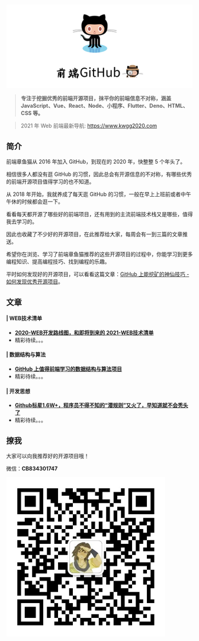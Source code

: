 
![FrontEndGitHub](./images/FrontEndGitHubLogo.png)



> **专注于挖掘优秀的前端开源项目，抹平你的前端信息不对称，涵盖 JavaScript、Vue、React、Node、小程序、Flutter、Deno、HTML、CSS 等。**


> 2021 年 Web 前端最新导航: https://www.kwgg2020.com


## 简介


前端章鱼猫从 2016 年加入 GitHub，到现在的 2020 年，快整整 5 个年头了。

相信很多人都没有逛 GitHub 的习惯，因此总会有开源信息的不对称，有哪些优秀的前端开源项目值得学习的也不知道。

从 2018 年开始，我就养成了每天逛 GitHub 的习惯，一般在早上上班前或者中午午休的时候都会逛一下。

看看每天都开源了哪些好的前端项目，还有用到的主流前端技术栈又是哪些，值得我去学习的。

因此也收藏了不少好的开源项目，在此推荐给大家，每周会有一到三篇的文章推送。

希望你在浏览、学习了前端章鱼猫推荐的这些开源项目的过程中，你能学习到更多编程知识、提高编程技巧、找到编程的乐趣。

平时如何发现好的开源项目，可以看看这篇文章：[GitHub 上能挖矿的神仙技巧 - 如何发现优秀开源项目](https://github.com/biaochenxuying/blog/issues/45)。

## 文章

#### | WEB技术清单

- [**2020-WEB开发路线图，和即将到来的 2021-WEB技术清单**](https://github.com/biaochenxuying/FrontEndGitHub/issues/1)
- 精彩待续。。。

#### | 数据结构与算法

- [**GitHub 上值得前端学习的数据结构与算法项目**](https://github.com/biaochenxuying/FrontEndGitHub/issues/2)
- 精彩待续。。。


#### | 开发思想

- [**Github标星1.6W+，程序员不得不知的“潜规则”又火了，早知道就不会秃头了**](https://github.com/biaochenxuying/FrontEndGitHub/issues/3)
- 精彩待续。。。


## 撩我

大家可以向我推荐好的开源项目哦！

微信：**CB834301747**

![CB834301747](./images/CB834301747.jpeg)